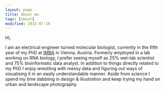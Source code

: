 ```yaml
---
layout: page
title: About me
tags: [about]
modified: 2015-07-19
---
```


Hi,

I am an electrical engineer turned molecular biologist, currently in the fifth year of my PhD at [IMBA](https://www.imba.oeaw.ac.at/) in Vienna, Austria. Formerly employed in a lab working on RNA biology, I prefer seeing myself as 25% wet-lab scientist and 75% bioinformatic data analyst. In addition to things directly related to my PhD I enjoy wrestling with messy data and figuring out ways of visualising it in an easily understandable manner. Aside from science I spend my time dabbling in design & illustration and keep trying my hand on urban and landscape photography.
